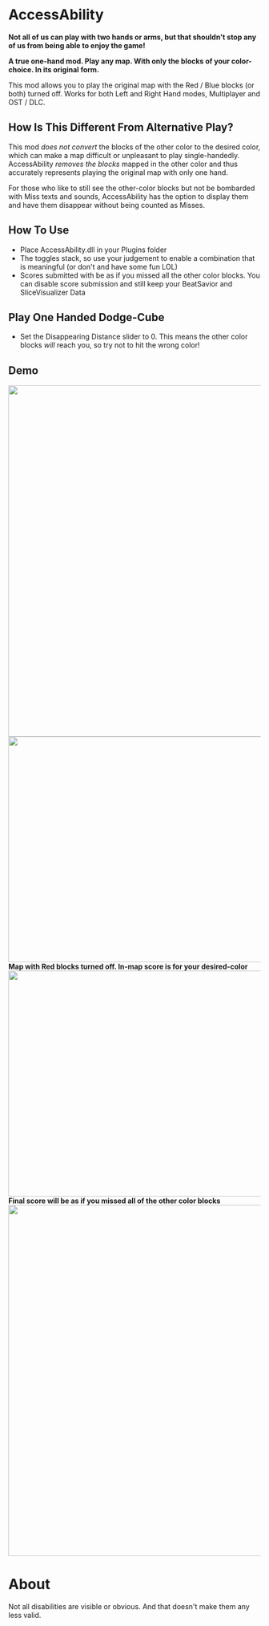# AccessAbility
**Not all of us can play with two hands or arms, but that shouldn't stop any of us from being able to enjoy the game!**

**A true one-hand mod. Play any map. With only the blocks of your color-choice. In its original form.**

This mod allows you to play the original map with the Red / Blue blocks (or both) turned off. 
Works for both Left and Right Hand modes, Multiplayer and OST / DLC.

## How Is This Different From Alternative Play?
This mod *does not convert* the blocks of the other color to the desired color, which can make a map difficult or unpleasant to play single-handedly.
AccessAbility *removes the blocks* mapped in the other color and thus accurately represents playing the original map with only one hand.

For those who like to still see the other-color blocks but not be bombarded with Miss texts and sounds, AccessAbility has the option to display them and have them disappear without being counted as Misses.

## How To Use
- Place AccessAbility.dll in your Plugins folder
- The toggles stack, so use your judgement to enable a combination that is meaningful (or don't and have some fun LOL)
- Scores submitted with be as if you missed all the other color blocks. You can disable score submission and still keep your BeatSavior and SliceVisualizer Data

## Play One Handed Dodge-Cube
- Set the Disappearing Distance slider to 0. This means the other color blocks *will* reach you, so try not to hit the wrong color!

## Demo
<img src="https://github.com/zeph-yr/AccessAbility/blob/master/Screenshots/AccessAbility_screenshot_1_small.png" width="700" height=""/>
<img src="https://github.com/zeph-yr/AccessAbility/blob/master/Screenshots/AccessAbility_screenshot_2_small.png" width="700" height="450"/>
<b>Map with Red blocks turned off. In-map score is for your desired-color</b>
<img src="https://github.com/zeph-yr/AccessAbility/blob/master/Screenshots/AccessAbility_screenshot_3A_small.png" width="700" height="450"/>
<b>Final score will be as if you missed all of the other color blocks</b>
<img src="https://github.com/zeph-yr/AccessAbility/blob/master/Screenshots/AccessAbility_screenshot_4_small.png" width="700" height=""/>

# About
Not all disabilities are visible or obvious. And that doesn't make them any less valid.
